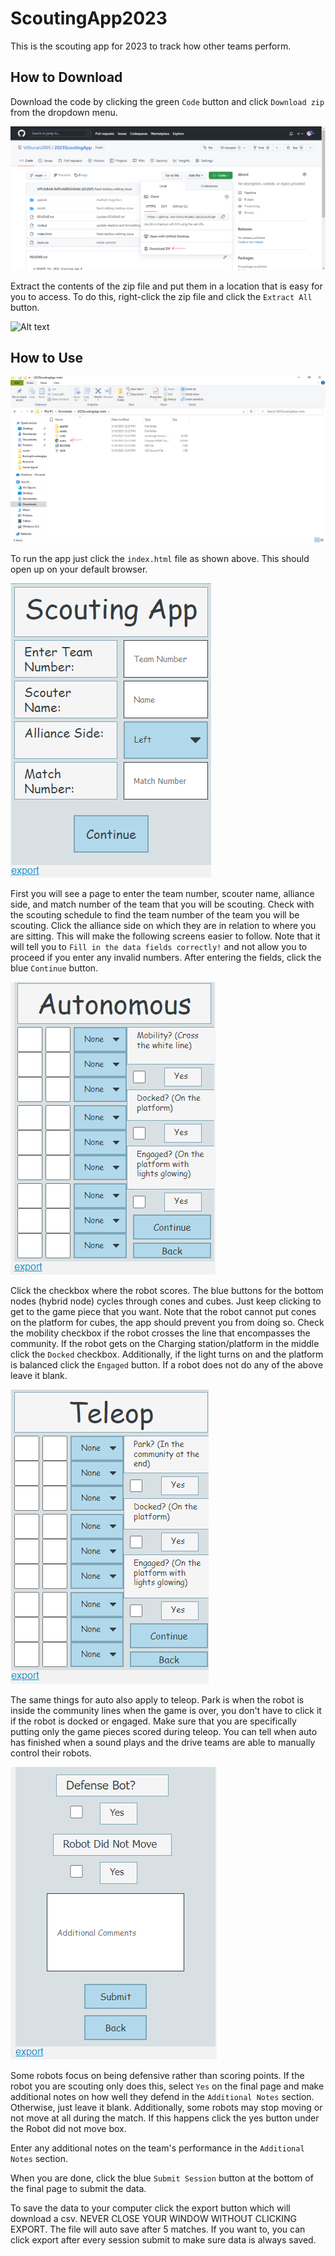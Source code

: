 # ScoutingApp2023

This is the scouting app for 2023 to track how other teams perform.

## How to Download

Download the code by clicking the green `Code` button and click `Download zip` from the dropdown menu.

![Alt text](assets/Download_zip.png?raw=true "Zip download")

Extract the contents of the zip file and put them in a location that is easy for you to access. To do this, right-click the zip file and click the `Extract All` button.

![Alt text](assets/ExtractFolder.gif?raw=true "Zip extraction")

## How to Use

![Alt text](assets/index.png?raw=true "Click Index")

To run the app just click the `index.html` file as shown above. This should open up on your default browser.

![Alt text](assets/scoutingAppHomePage.png?raw=true "Home Page")

First you will see a page to enter the team number, scouter name, alliance side, and match number of the team that you will be scouting. Check with the scouting schedule to find the team number of the team you will be scouting. Click the alliance side on which they are in relation to where you are sitting. This will make the following screens easier to follow. Note that it will tell you to `Fill in the data fields correctly!` and not allow you to proceed if you enter any invalid numbers. After entering the fields, click the blue `Continue` button.

![Alt text](assets/scoutingAppAuto.png?raw=true "Auto")

Click the checkbox where the robot scores. The blue buttons for the bottom nodes (hybrid node) cycles through cones and cubes. Just keep clicking to get to the game piece that you want. Note that the robot cannot put cones on the platform for cubes, the app should prevent you from doing so. Check the mobility checkbox if the robot crosses the line that encompasses the community. If the robot gets on the Charging station/platform in the middle click the `Docked` checkbox. Additionally, if the light turns on and the platform is balanced click the `Engaged` button. If a robot does not do any of the above leave it blank.

![Alt text](assets/scoutingAppTeleop.png?raw=true "Teleop")

The same things for auto also apply to teleop. Park is when the robot is inside the community lines when the game is over, you don't have to click it if the robot is docked or engaged. Make sure that you are specifically putting only the game pieces scored during teleop. You can tell when auto has finished when a sound plays and the drive teams are able to manually control their robots.

![Alt text](assets/finalPage.png?raw=true "Final")

Some robots focus on being defensive rather than scoring points. If the robot you are scouting only does this, select `Yes` on the final page and make additional notes on how well they defend in the `Additional Notes` section. Otherwise, just leave it blank. Additionally, some robots may stop moving or not move at all during the match. If this happens click the yes button under the Robot did not move box.

Enter any additional notes on the team's performance in the `Additional Notes` section.

When you are done, click the blue `Submit Session` button at the bottom of the final page to submit the data.

To save the data to your computer click the export button which will download a csv. NEVER CLOSE YOUR WINDOW WITHOUT CLICKING EXPORT. The file will auto save after 5 matches. If you want to, you can click export after every session submit to make sure data is always saved.
